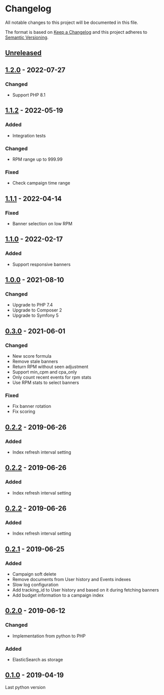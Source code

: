# Changelog

All notable changes to this project will be documented in this file.

The format is based on [Keep a Changelog](https://keepachangelog.com/en/1.0.0/)
and this project adheres to [Semantic Versioning](https://semver.org/spec/v2.0.0.html).

## [Unreleased]

## [1.2.0] - 2022-07-27
### Changed
- Support PHP 8.1

## [1.1.2] - 2022-05-19
### Added
- Integration tests
### Changed
- RPM range up to 999.99
### Fixed
- Check campaign time range

## [1.1.1] - 2022-04-14
### Fixed
- Banner selection on low RPM

## [1.1.0] - 2022-02-17
### Added
- Support responsive banners

## [1.0.0] - 2021-08-10
### Changed
- Upgrade to PHP 7.4
- Upgrade to Composer 2
- Upgrade to Symfony 5

## [0.3.0] - 2021-06-01
### Changed
- New score formula 
- Remove stale banners
- Return RPM without seen adjustment
- Support min_cpm and cpa_only
- Only count recent events for rpm stats
- Use RPM stats to select banners
### Fixed
- Fix banner rotation
- Fix scoring

## [0.2.2] - 2019-06-26
### Added
- Index refresh interval setting

## [0.2.2] - 2019-06-26
### Added
- Index refresh interval setting

## [0.2.2] - 2019-06-26
### Added
- Index refresh interval setting

## [0.2.1] - 2019-06-25
### Added
- Campaign soft delete
- Remove documents from User history and Events indexes
- Slow log configuration
- Add tracking_id to User history and based on it during fetching banners
- Add budget information to a campaign index

## [0.2.0] - 2019-06-12
### Changed
- Implementation from python to PHP
### Added
- ElasticSearch as storage

## [0.1.0] - 2019-04-19
Last python version

[Unreleased]: https://github.com/adshares/adselect/compare/v1.2.0...develop
[1.2.0]: https://github.com/adshares/adselect/compare/v1.1.2...v1.2.0
[1.1.2]: https://github.com/adshares/adselect/compare/v1.1.1...v1.1.2
[1.1.1]: https://github.com/adshares/adselect/compare/v1.1.0...v1.1.1
[1.1.0]: https://github.com/adshares/adselect/compare/v1.0.0...v1.1.0
[1.0.0]: https://github.com/adshares/adselect/compare/v0.3.0...v1.0.0
[1.0.0]: https://github.com/adshares/adselect/compare/v0.3.0...v1.0.0
[0.3.0]: https://github.com/adshares/adselect/compare/v0.2.1...v0.3.0
[0.2.2]: https://github.com/adshares/adselect/compare/v0.2.1...v0.2.2
[0.2.1]: https://github.com/adshares/adselect/compare/v0.2...v0.2.1
[0.2.0]: https://github.com/adshares/adselect/compare/v0.1...v0.2
[0.1.0]: https://github.com/adshares/adselect/releases/tag/v0.1
